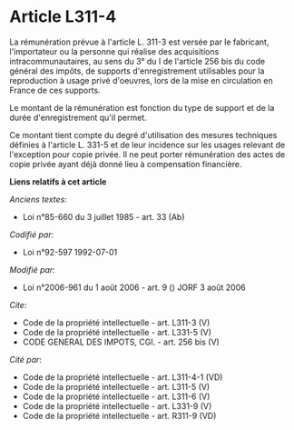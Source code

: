 # Article L311-4

La rémunération prévue à l'article L. 311-3 est versée par le fabricant, l'importateur ou la personne qui réalise des
acquisitions intracommunautaires, au sens du 3° du I de l'article 256 bis du code général des impôts, de supports
d'enregistrement utilisables pour la reproduction à usage privé d'oeuvres, lors de la mise en circulation en France de ces
supports. 

Le montant de la rémunération est fonction du type de support et de la durée d'enregistrement qu'il permet. 

Ce montant tient compte du degré d'utilisation des mesures techniques définies à l'article L. 331-5 et de leur incidence sur
les usages relevant de l'exception pour copie privée. Il ne peut porter rémunération des actes de copie privée ayant déjà
donné lieu à compensation financière.

**Liens relatifs à cet article**

_Anciens textes_:

  - Loi n°85-660 du 3 juillet 1985 - art. 33 (Ab)

_Codifié par_:

  - Loi n°92-597 1992-07-01

_Modifié par_:

  - Loi n°2006-961 du 1 août 2006 - art. 9 () JORF 3 août 2006

_Cite_:

  - Code de la propriété intellectuelle - art. L311-3 (V)
  - Code de la propriété intellectuelle - art. L331-5 (V)
  - CODE GENERAL DES IMPOTS, CGI. - art. 256 bis (V)

_Cité par_:

  - Code de la propriété intellectuelle - art. L311-4-1 (VD)
  - Code de la propriété intellectuelle - art. L311-5 (V)
  - Code de la propriété intellectuelle - art. L311-6 (V)
  - Code de la propriété intellectuelle - art. L331-9 (V)
  - Code de la propriété intellectuelle - art. R311-9 (VD)
